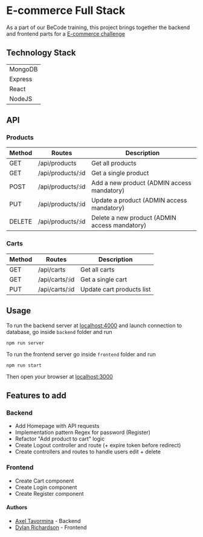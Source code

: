 # E-commerce Full Stack

As a part of our BeCode training, this project brings together the backend and frontend parts for a [E-commerce challenge](https://github.com/becodeorg/BXL-Hopper-2-33/tree/master/3.The-Mountain/Projects/5.E-Commerce)

## Technology Stack
| |
| ------| 
| MongoDB |
| Express |
| React |
| NodeJS |

## API

### Products
| Method | Routes | Description
| --- | --- | --- |
| GET | /api/products | Get all products
| GET | /api/products/:id | Get a single product
| POST | /api/products/:id | Add a new product (ADMIN access mandatory)
| PUT | /api/products/:id | Update a product (ADMIN access mandatory)
| DELETE | /api/products/:id | Delete a new product (ADMIN access mandatory)

### Carts
| Method | Routes | Description
| --- | --- | --- |
| GET | /api/carts | Get all carts
| GET | /api/carts/:id | Get a single cart
| PUT | /api/carts/:id | Update cart products list


## Usage

To run the backend server at [localhost:4000](http://localhost:4000) and launch connection to database, go inside `backend` folder and run

```
npm run server
``` 

To run the frontend server go inside `frontend` folder and run
```
npm run start
``` 

Then open your browser at [localhost:3000](http://localhost:3000)

## Features to add

### Backend
- Add Homepage with API requests
- Implementation pattern Regex for password (Register)
- Refactor "Add product to cart" logic
- Create Logout controller and route (+ expire token before redirect)
- Create controllers and routes to handle users edit + delete

### Frontend
- Create Cart component
- Create Login component
- Create Register component


#### Authors
- [Axel Tavormina](https://github.com/codeKameleon) - Backend
- [Dylan Richardson](https://github.com/Dyl-Richardson) - Frontend
